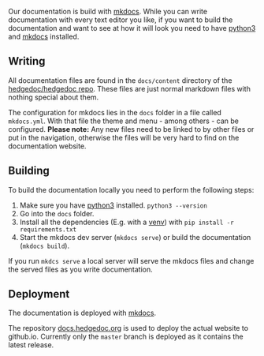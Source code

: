 
Our documentation is build with [mkdocs][mkdocs]. While you can write documentation with every text editor you like, if you want to build the documentation and want to see at how it will look you need to have [python3][python3] and [mkdocs][mkdocs] installed.

## Writing

All documentation files are found in the `docs/content` directory of
the [hedgedoc/hedgedoc repo](https://github.com/hedgedoc/hedgedoc). These files are just normal markdown files with
nothing special about them.

The configuration for mkdocs lies in the `docs` folder in a file called `mkdocs.yml`. With that file the theme and menu - among others - can be configured.
  **Please note:** Any new files need to be linked to by other files or put in the navigation, otherwise the files will be very hard to find on the documentation website.

## Building

To build the documentation locally you need to perform the following steps:

1. Make sure you have [python3][python3] installed. `python3 --version`
2. Go into the `docs` folder.
3. Install all the dependencies (E.g. with a [venv](https://docs.python.org/3/library/venv.html))
   with `pip install -r requirements.txt`
4. Start the mkdocs dev server (`mkdocs serve`) or build the documentation (`mkdocs build`).

If you run `mkdcs serve` a local server will serve the mkdocs files and change the served files as you write documentation.

## Deployment

The documentation is deployed with [mkdocs][mkdocs].

The repository [docs.hedgedoc.org](https://github.com/hedgedoc/docs.hedgedoc.org) is used to deploy the actual website to github.io. Currently only the `master` branch is deployed as it contains the latest release.

[mkdocs]: https://www.mkdocs.org
[python3]: https://www.python.org/
